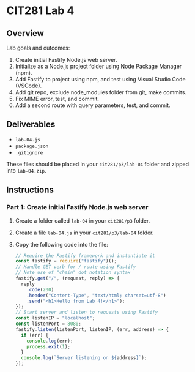 # CIT281 Lab 4

## Overview

Lab goals and outcomes:

1. Create initial Fastify Node.js web server.
2. Initialize as a Node.js project folder using Node Package Manager (npm).
3. Add Fastify to project using npm, and test using Visual Studio Code (VSCode).
4. Add git repo, exclude node_modules folder from git, make commits.
5. Fix MIME error, test, and commit.
6. Add a second route with query parameters, test, and commit.

## Deliverables

- `lab-04.js`
- `package.json`
- `.gitignore`

These files should be placed in your `cit281/p3/lab-04` folder and zipped into `lab-04.zip`.

## Instructions

### Part 1: Create initial Fastify Node.js web server

1. Create a folder called `lab-04` in your `cit281/p3` folder.
2. Create a file `lab-04.js` in your `cit281/p3/lab-04` folder.
3. Copy the following code into the file:

   ```javascript
   // Require the Fastify framework and instantiate it
   const fastify = require("fastify")();
   // Handle GET verb for / route using Fastify
   // Note use of "chain" dot notation syntax
   fastify.get("/", (request, reply) => {
     reply
       .code(200)
       .header("Content-Type", "text/html; charset=utf-8")
       .send("<h1>Hello from Lab 4!</h1>");
   });
   // Start server and listen to requests using Fastify
   const listenIP = "localhost";
   const listenPort = 8080;
   fastify.listen(listenPort, listenIP, (err, address) => {
     if (err) {
       console.log(err);
       process.exit(1);
     }
     console.log(`Server listening on ${address}`);
   });
